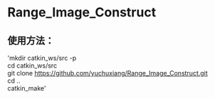 # Range_Image_Construct

## 使用方法：
'mkdir catkin_ws/src -p  
cd catkin_ws/src  
git clone https://github.com/yuchuxiang/Range_Image_Construct.git  
cd ..  
catkin_make'  


